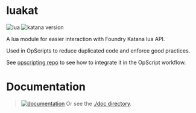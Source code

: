 # luakat

![lua](https://img.shields.io/badge/Lua->=5.1.5-4f4f4f?labelColor=000090&logo=lua&logoColor=white)
![katana version](https://img.shields.io/badge/Katana->=3.6-4f4f4f?labelColor=111111&logo=katana&logoColor=FCB123)

A lua module for easier interaction with Foundry Katana lua API.

Used in OpScripts to reduce duplicated code and enforce good practices.

See [opscripting repo](https://github.com/MrLixm/opscripting) to see how to
integrate it in the OpScript workflow.

# Documentation

> [![documentation](https://img.shields.io/badge/visit_documentation-blue)](./doc/INDEX.md)
> Or see the [./doc directory](./doc).
